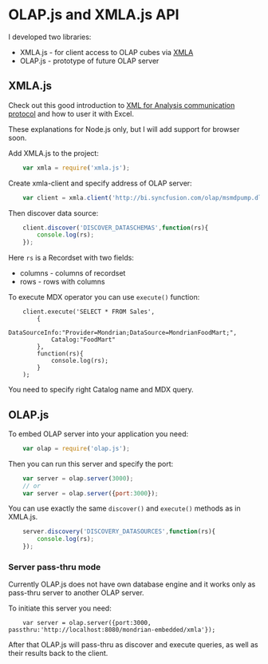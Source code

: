 # OLAP.js and XMLA.js API

I developed two libraries:
* XMLA.js - for client access to OLAP cubes via [XMLA](https://en.wikipedia.org/wiki/XML_for_Analysis)
* OLAP.js - prototype of future OLAP server

## XMLA.js

Check out this good introduction to [XML for Analysis communication protocol](https://quartetfs.com/resource-center/xmla-basics) and how to user it with Excel. 

These explanations for Node.js only, but I will add support for browser soon.

Add XMLA.js to the project:
```js
	var xmla = require('xmla.js');
```

Create xmla-client and specify address of OLAP server:
```js
	var client = xmla.client('http://bi.syncfusion.com/olap/msmdpump.dll');
```

Then discover data source:
```js
	client.discover('DISCOVER_DATASCHEMAS',function(rs){
		console.log(rs);
	});
```

Here `rs` is a Recordset with two fields:

* columns - columns of recordset
* rows - rows with columns

To execute MDX operator you can use `execute()` function:
```
	client.execute('SELECT * FROM Sales',
	 	{ 	
	 		DataSourceInfo:"Provider=Mondrian;DataSource=MondrianFoodMart;",
			Catalog:"FoodMart"
  		},
		function(rs){
			console.log(rs);
		}
	);
```
You need to specify right Catalog name and MDX query.

## OLAP.js

To embed OLAP server into your application you need:
```js
	var olap = require('olap.js');
```

Then you can run this server and specify the port:
```js
	var server = olap.server(3000);
	// or
	var server = olap.server({port:3000});
```

You can use exactly the same `discover()` and `execute()` methods
as in XMLA.js.

```js
	server.discovery('DISCOVERY_DATASOURCES',function(rs){
		console.log(rs);
	});
```

### Server pass-thru mode
Currently OLAP.js does not have own database engine and it works
only as pass-thru server to another OLAP server.

To initiate this server you need:
```
	var server = olap.server({port:3000, passthru:'http://localhost:8080/mondrian-embedded/xmla'});
```

After that OLAP.js will pass-thru as discover and execute queries, as well as their results
back to the client.

